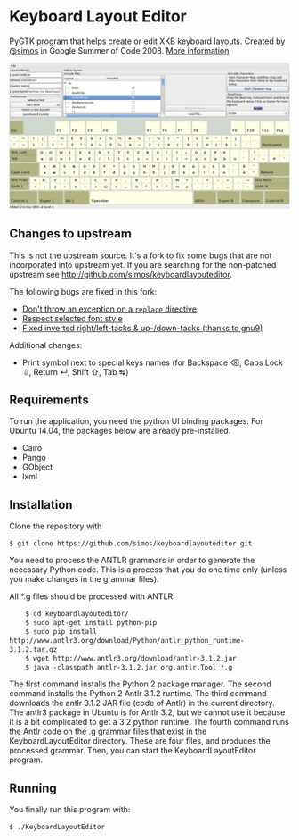 # Keyboard Layout Editor

PyGTK program that helps create or edit XKB keyboard layouts. Created by [@simos](https://github.com/simos) in Google Summer of Code 2008. [More information](http://simos.info/blog/archives/747/)

![Screenshot](screenshot.png)

## Changes to upstream

This is not the upstream source. It's a fork to fix some bugs that are not
incorporated into upstream yet. If you are searching for the non-patched
upstream see http://github.com/simos/keyboardlayouteditor.

The following bugs are fixed in this fork:

 - [Don't throw an exception on a `replace` directive](http://github.com/simos/keyboardlayouteditor/issues/24)
 - [Respect selected font style](http://github.com/simos/keyboardlayouteditor/issues/25)
 - [Fixed inverted right/left-tacks & up-/down-tacks (thanks to gnu9)](https://github.com/simos/keyboardlayouteditor/pull/14)

Additional changes:

 - Print symbol next to special keys names (for Backspace ⌫, Caps Lock ⇩, Return ↵, Shift ⇧, Tab ↹)


## Requirements

To run the application, you need the python UI binding packages.
For Ubuntu 14.04, the packages below are already pre-installed.

* Cairo
* Pango
* GObject
* lxml

## Installation

Clone the repository with

```
$ git clone https://github.com/simos/keyboardlayouteditor.git
```

You need to process the ANTLR grammars in order to generate the necessary Python code.
This is a process that you do one time only (unless you make changes in the grammar files).

All *.g files should be processed with ANTLR:

```
    $ cd keyboardlayouteditor/
    $ sudo apt-get install python-pip
    $ sudo pip install http://www.antlr3.org/download/Python/antlr_python_runtime-3.1.2.tar.gz
    $ wget http://www.antlr3.org/download/antlr-3.1.2.jar
    $ java -classpath antlr-3.1.2.jar org.antlr.Tool *.g
```

The first command installs the Python 2 package manager.
The second command installs the Python 2 Antlr 3.1.2 runtime.
The third command downloads the antlr 3.1.2 JAR file (code of Antlr) in the current directory.
The antlr3 package in Ubuntu is for Antlr 3.2, but we cannot use it because it is a bit complicated to get a 3.2 python runtime.
The fourth command runs the Antlr code on the .g grammar files that exist in the KeyboardLayoutEditor directory.
These are four files, and produces the processed grammar. 
Then, you can start the KeyboardLayoutEditor program.

## Running

You finally run this program with:

```
$ ./KeyboardLayoutEditor
```
